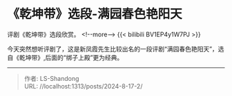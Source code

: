 # 《乾坤带》选段-满园春色艳阳天

评剧《乾坤带》选段欣赏。
&lt;!--more--&gt;
{{&lt; bilibili BV1EP4y1W7PJ &gt;}}

今天突然想听评剧了，这是新凤霞先生比较出名的一段评剧“满园春色艳阳天”，选自《乾坤带》,后面的“绑子上殿”更为经典。


---

> 作者: LS-Shandong  
> URL: //localhost:1313/posts/2024-8-17-2/  

